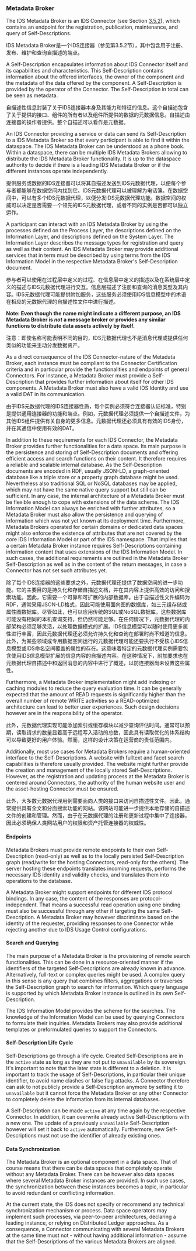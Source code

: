 ### Metadata Broker ###

The IDS Metadata Broker is an IDS Connector (see Section [3.5.2](./3_5_2_IDS_Connector.md#ids-connector)), which contains an endpoint for the registration, publication, maintenance, and query of Self-Descriptions. 

IDS Metadata Broker是一个IDS连接器（参见第3.5.2节），其中包含用于注册、发布、维护和查询自描述的端点。

A Self-Description encapsulates information about IDS Connector itself and its capabilities and characteristics. This Self-Description contains information about the offered interfaces, the owner of the component and the metadata of the data offered by the component. A Self-Description is provided by the operator of the Connector. The Self-Description in total can be seen as metadata.

自描述性信息封装了关于IDS连接器本身及其能力和特征的信息。这个自描述包含了关于提供的接口、组件的所有者以及组件所提供的数据的元数据信息。自描述由连接器的操作者提供。整个自描述可以看作是元数据。

An IDS Connector providing a service or data can send its Self-Description to a IDS Metadata Broker so that every participant is able to find it within the dataspace. The IDS Metadata Broker can be understood as a phone book. Within a dataspace, there can be multiple IDS Metadata Brokers allowing to distribute the IDS Metadata Broker functionality. It is up to the dataspace authority to decide if there is a leading IDS Metadata Broker or if the different instances operate independently.

提供服务或数据的IDS连接器可以将其自描述发送到IDS元数据代理，以便每个参与者都能够在数据空间内找到它。IDS元数据代理可以被理解为电话簿。在数据空间中，可以有多个IDS元数据代理，以便分发IDS元数据代理功能。数据空间的权威可以决定是否需要一个领先的IDS元数据代理，或者不同的实例是否都可以独立运作。

A participant can interact with an IDS Metadata Broker by using the processes defined on the Process Layer, the descriptions defined on the Information Layer, and descriptions defined on the System Layer. The Information Layer describes the message types for registration and query as well as their content. An IDS Metadata Broker may provide additional services that in term must be described by using terms from the IDS Information Model in the respective Metadata Broker's Self-Description document.

参与者可以使用在过程层中定义的过程、在信息层中定义的描述以及在系统层中定义的描述与IDS元数据代理进行交互。信息层描述了注册和查询的消息类型及其内容。IDS元数据代理可能提供附加服务，这些服务必须使用IDS信息模型中的术语在相应的元数据代理的自描述性文件中进行描述。

**Note:  Even though the name might indicate a different purpose, an IDS Metadata Broker is *not* a message broker or provides any similar functions to distribute data assets actively by itself.**

注意：即使名称可能表明不同的目的，IDS元数据代理也不是消息代理或提供任何类似的功能来主动分发数据资产。

As a direct consequence of the IDS Connector-nature of the Metadata Broker, each instance must be compliant to the Connector Certification criteria and in particular provide the functionalities and endpoints of general Connectors. For instance, a Metadata Broker must provide a Self-Description that provides further information about itself for other IDS components. A Metadata Broker must also have a valid IDS Identity and use a valid DAT in its communication.

由于IDS元数据代理的IDS连接器性质，每个实例必须符合连接器认证标准，特别是提供通用连接器的功能和端点。例如，元数据代理必须提供一个自描述文件，为其他IDS组件提供有关自身的更多信息。元数据代理还必须具有有效的IDS身份，并在其通信中使用有效的DAT。

In addition to these requirements for each IDS Connector, the Metadata Broker provides further functionalities for a data space. Its main purpose is the persistence and storing of Self-Description documents and offering efficient access and search functions on their content. It therefore requires a reliable and scalable internal database. As the Self-Description documents are encoded in RDF, usually JSON-LD, a graph-oriented database like a triple store or a property graph database might be used. Nevertheless also traditional SQL or NoSQL databases may be applied, which may not have the same native query support but still can be sufficient. In any case, the internal architecture of a Metadata Broker must be flexible enough to cope with extensions of the data scheme. The IDS Information Model can always be enriched with further attributes, so a Metadata Broker must also allow the persistence and querying of information which was not yet known at its deployment time. Furthermore, Metadata Brokers operated for certain domains or dedicated data spaces might also enforce the existence of attributes that are not covered by the core IDS Information Model or part of the IDS namespace. That implies that a certain Metadata Broker instance requires Self-Descriptions containing information content that uses extensions of the IDS Information Model. In such cases, the additional requirements are outlined in the Metadata Broker Self-Description as well as in the content of the return messages, in case a Connector has not set such attributes yet.

除了每个IDS连接器的这些要求之外，元数据代理还提供了数据空间的进一步功能。它的主要目的是持久化和存储自描述文档，并在其内容上提供高效的访问和搜索功能。因此，它需要一个可靠和可扩展的内部数据库。由于自描述性文件编码为RDF，通常采用JSON-LD格式，因此可能使用面向图的数据库，如三元组存储或属性图数据库。尽管如此，也可以应用传统的SQL或NoSQL数据库，这些数据库可能没有相同的本机查询支持，但仍然可能足够。在任何情况下，元数据代理的内部架构必须足够灵活，以处理数据模式的扩展。IDS信息模型可以随时使用更多属性进行丰富，因此元数据代理还必须允许持久化和查询在部署时尚不知道的信息。此外，为某些领域或专用数据空间运行的元数据代理可能还要执行不受核心IDS信息模型或IDS命名空间覆盖的属性的存在。这意味着特定的元数据代理实例需要包含使用IDS信息模型扩展的信息内容的自描述内容。在这种情况下，附加要求也在元数据代理自描述中和返回消息的内容中进行了概述，以防连接器尚未设置这些属性。

Furthermore, a Metadata Broker implementation might add indexing or caching modules to reduce the query evaluation time. It can be generally expected that the amount of READ requests is significantly higher than the overall number of remote WRITE activities so a READ-optimized architecture can lead to better user experiences. Such design decisions however are in the responsibility of the operator.

此外，元数据代理实现可能添加索引或缓存模块以减少查询评估时间。通常可以预期，读取请求的数量显着高于远程写入活动的总数，因此具有读取优化的体系结构可以导致更好的用户体验。然而，这样的设计决策在运营商的责任范围内。

Additionally, most use cases for Metadata Brokers require a human-oriented interface to the Self-Descriptions. A website with fulltext and facet search capabilities is therefore usually provided. The website might further provide the creation and management of the locally stored Self-Descriptions. However, as the registration and updating process at the Metadata Broker is centered around Connectors, the authority of the human website user and the asset-hosting Connector must be ensured.

此外，大多数元数据代理用例需要面向人类的接口来访问自描述性文件。因此，通常提供具有全文和分面搜索功能的网站。该网站可能进一步提供本地存储的自描述文件的创建和管理。然而，由于在元数据代理的注册和更新过程中集中了连接器，因此必须确保人类网站用户的权限和资产托管连接器的权威性。

####  Endpoints ####

Metadata Brokers must provide remote endpoints to their own Self-Description (read-only) as well as to the locally persisted Self-Description graph (read/write for the hosting Connectors, read-only for the others). The server hosting these endpoints translates incoming requests, performs the necessary IDS identity and validity checks, and translates them into operations to the database.

A Metadata Broker might support endpoints for different IDS protocol bindings. In any case, the content of the responses are protocol-independent. That means a successful read operation using one binding must also be successful through any other if targeting the same Self-Description. A Metadata Broker may however discriminate based on the identity of the requester, providing responses to one Connector while rejecting another due to IDS Usage Control configurations.

#### Search and Querying ####

The main purpose of a Metadata Broker is the provisioning of remote search functionalities. This can be done in a resource-oriented manner if the identifiers of the targeted Self-Descriptions are already known in advance. Alternatively, full-text or complex queries might be used. A complex query in this sense is any query that combines filters, aggregations or traverses the Self-Description graph to search for information. Which query language is supported by which Metadata Broker instance is outlined in its own Self-Description.

The IDS Information Model provides the scheme for the searches. The knowledge of the Information Model can be used by querying Connectors to formulate their inquiries. Metadata Brokers may also provide additional templates or preformulated queries to support the Connectors.

#### Self-Description Life Cycle ####

Self-Descriptions go through a life cycle. Created Self-Descriptions are in the `active` state as long as they are not put to `unavailable` by its sovereign. It's important to note that the later state is different to a deletion. It is important to track the usage of Self-Descriptions, in particular their unique identifier, to avoid name clashes or false flag attacks. A Connector therefore can ask to not publicly provide a Self-Description anymore by setting it to `unavailable` but it cannot force the Metadata Broker or any other Connector to completely delete the information from its internal databases.

A Self-Description can be made `active` at any time again by the respective Connector. In addition, it can overwrite already active Self-Descriptions with a new one. The update of a previously `unavailable` Self-Description however will set it back to `active` automatically. Furthermore, new Self-Descriptions must not use the identifier of already existing ones.

#### Data Synchronization ####

The Metadata Broker is an optional component in a data space. That of course means that there can be data spaces that completely operate without any Metadata Broker. There can be however also data spaces where several Metadata Broker instances are provided. In such use cases, the synchronization between these instances becomes a topic, in particular to avoid redundant or conflicting information.

At the current state, the IDS does not specify or recommend any technical synchronization mechanism or process. Data space operators may implement such processes, via peer-to-peer architectures, declaring a leading instance, or relying on Distributed Ledger approaches. As a consequence, a Connector communicating with several Metadata Brokers at the same time must not - without having additional information - assume that the Self-Descriptions of the various Metadata Brokers are aligned.
